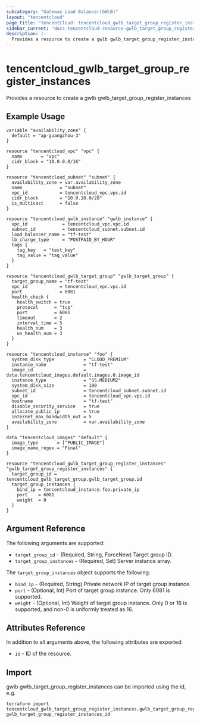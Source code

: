 ```yaml
---
subcategory: "Gateway Load Balancer(GWLB)"
layout: "tencentcloud"
page_title: "TencentCloud: tencentcloud_gwlb_target_group_register_instances"
sidebar_current: "docs-tencentcloud-resource-gwlb_target_group_register_instances"
description: |-
  Provides a resource to create a gwlb gwlb_target_group_register_instances
---
```


# tencentcloud_gwlb_target_group_register_instances

Provides a resource to create a gwlb gwlb_target_group_register_instances

## Example Usage

```hcl
variable "availability_zone" {
  default = "ap-guangzhou-3"
}

resource "tencentcloud_vpc" "vpc" {
  name       = "vpc"
  cidr_block = "10.0.0.0/16"
}

resource "tencentcloud_subnet" "subnet" {
  availability_zone = var.availability_zone
  name              = "subnet"
  vpc_id            = tencentcloud_vpc.vpc.id
  cidr_block        = "10.0.20.0/28"
  is_multicast      = false
}

resource "tencentcloud_gwlb_instance" "gwlb_instance" {
  vpc_id             = tencentcloud_vpc.vpc.id
  subnet_id          = tencentcloud_subnet.subnet.id
  load_balancer_name = "tf-test"
  lb_charge_type     = "POSTPAID_BY_HOUR"
  tags {
    tag_key   = "test_key"
    tag_value = "tag_value"
  }
}

resource "tencentcloud_gwlb_target_group" "gwlb_target_group" {
  target_group_name = "tf-test"
  vpc_id            = tencentcloud_vpc.vpc.id
  port              = 6081
  health_check {
    health_switch = true
    protocol      = "tcp"
    port          = 6081
    timeout       = 2
    interval_time = 5
    health_num    = 3
    un_health_num = 3
  }
}

resource "tencentcloud_instance" "foo" {
  system_disk_type           = "CLOUD_PREMIUM"
  instance_name              = "tf-test"
  image_id                   = data.tencentcloud_images.default.images.0.image_id
  instance_type              = "S5.MEDIUM2"
  system_disk_size           = 100
  subnet_id                  = tencentcloud_subnet.subnet.id
  vpc_id                     = tencentcloud_vpc.vpc.id
  hostname                   = "tf-test"
  disable_security_service   = true
  allocate_public_ip         = true
  internet_max_bandwidth_out = 5
  availability_zone          = var.availability_zone
}

data "tencentcloud_images" "default" {
  image_type       = ["PUBLIC_IMAGE"]
  image_name_regex = "Final"
}

resource "tencentcloud_gwlb_target_group_register_instances" "gwlb_target_group_register_instances" {
  target_group_id = tencentcloud_gwlb_target_group.gwlb_target_group.id
  target_group_instances {
    bind_ip = tencentcloud_instance.foo.private_ip
    port    = 6081
    weight  = 0
  }
}
```

## Argument Reference

The following arguments are supported:

* `target_group_id` - (Required, String, ForceNew) Target group ID.
* `target_group_instances` - (Required, Set) Server instance array.

The `target_group_instances` object supports the following:

* `bind_ip` - (Required, String) Private network IP of target group instance.
* `port` - (Optional, Int) Port of target group instance. Only 6081 is supported.
* `weight` - (Optional, Int) Weight of target group instance. Only 0 or 16 is supported, and non-0 is uniformly treated as 16.

## Attributes Reference

In addition to all arguments above, the following attributes are exported:

* `id` - ID of the resource.




## Import

gwlb gwlb_target_group_register_instances can be imported using the id, e.g.

```
terraform import tencentcloud_gwlb_target_group_register_instances.gwlb_target_group_register_instances gwlb_target_group_register_instances_id
```


